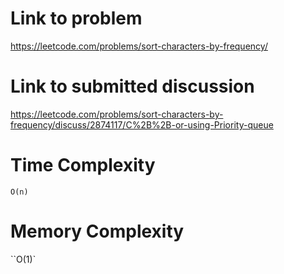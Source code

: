 # Link to problem
https://leetcode.com/problems/sort-characters-by-frequency/

# Link to submitted discussion
https://leetcode.com/problems/sort-characters-by-frequency/discuss/2874117/C%2B%2B-or-using-Priority-queue

# Time Complexity
`O(n)`

# Memory Complexity
``O(1)`

